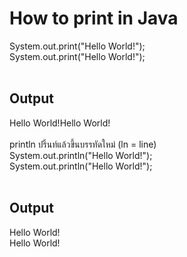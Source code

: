 <h1>How to print in Java</h1>
System.out.print("Hello World!");<br>
System.out.print("Hello World!");<br><br>
<h2>Output</h2>
Hello World!Hello World!<br><br>
println ปริ้นท์แล้วขึ้นบรรทัดใหม่ (ln = line)<br>
System.out.println("Hello World!");<br>
System.out.println("Hello World!");<br><br>
<h2>Output</h2>
Hello World!<br>
Hello World!
